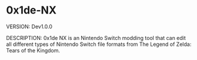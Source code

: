 # 0x1de-NX

VERSION: Dev1.0.0

DESCRIPTION:
0x1de NX is an Nintendo Switch modding tool that can edit all different types of Nintendo Switch file formats from The Legend of Zelda: Tears of the Kingdom.

